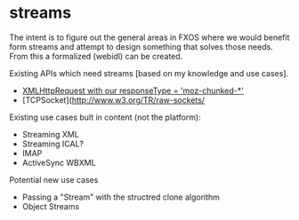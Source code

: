 streams
=======

The intent is to figure out the general areas in FXOS where we would benefit form streams and attempt to design something
that solves those needs. From this a formalized (webidl) can be created.

Existing APIs which need streams [based on my knowledge and use cases].

  - [XMLHttpRequest with our responseType = 'moz-chunked-*'](https://developer.mozilla.org/en-US/docs/Web/API/XMLHttpRequest#responseType)
  - [TCPSocket](http://www.w3.org/TR/raw-sockets/
  
Existing use cases bult in content (not the platform):

  - Streaming XML
  - Streaming ICAL?
  - IMAP
  - ActiveSync WBXML

Potential new use cases

  - Passing a "Stream" with the structred clone algorithm
  - Object Streams
